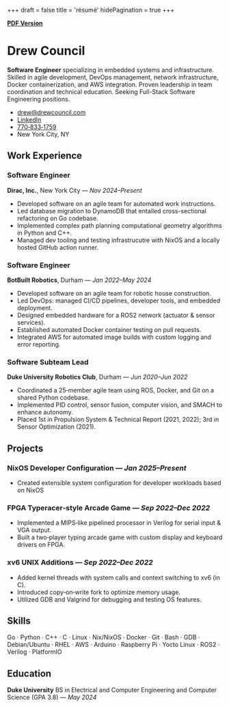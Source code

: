 +++
draft = false
title = 'résumé'
hidePagination = true
+++

[**PDF Version**](/resume.pdf)

# Drew Council

**Software Engineer** specializing in embedded systems and infrastructure. Skilled in agile development, DevOps management, network infrastructure, Docker containerization, and AWS integration. Proven leadership in team coordination and technical education. Seeking Full-Stack Software Engineering positions.

- [drew@drewcouncil.com](mailto:drew@drewcouncil.com)
- [LinkedIn](https://www.linkedin.com/in/drew-council/)
- [770‑833‑1759](tel:+17708331759)
- New York City, NY

## Work Experience

### Software Engineer

**Dirac, Inc.**, New York City — _Nov 2024–Present_

- Developed software on an agile team for automated work instructions.
- Led database migration to DynamoDB that entailed cross-sectional refactoring on Go codebase.
- Implemented complex path planning computational geometry algorithms in Python and C++.
- Managed dev tooling and testing infrastrucutre with NixOS and a locally hosted GitHub action runner.

### Software Engineer

**BotBuilt Robotics**, Durham — _Jan 2022–May 2024_

- Developed software on an agile team for robotic house construction.
- Led DevOps: managed CI/CD pipelines, developer tools, and embedded deployment.
- Designed embedded hardware for a ROS2 network (actuator & sensor services).
- Established automated Docker container testing on pull requests.
- Integrated AWS for automated image builds with custom logging and error reporting.

### Software Subteam Lead

**Duke University Robotics Club**, Durham — _Jun 2020–Jun 2022_

- Coordinated a 25‑member agile team using ROS, Docker, and Git on a shared Python codebase.
- Implemented PID control, sensor fusion, computer vision, and SMACH to enhance autonomy.
- Placed 1st in Propulsion System & Technical Report (2021, 2022); 3rd in Sensor Optimization (2021).

## Projects

### NixOS Developer Configuration — _Jan 2025–Present_

- Created extensible system configuration for developer workloads based on NixOS

### FPGA Typeracer‑style Arcade Game — _Sep 2022–Dec 2022_

- Implemented a MIPS‑like pipelined processor in Verilog for serial input & VGA output.
- Built a two‑player typing arcade game with custom display and keyboard drivers on FPGA.

### xv6 UNIX Additions — _Sep 2022–Dec 2022_

- Added kernel threads with system calls and context switching to xv6 (in C).
- Introduced copy‑on‑write fork to optimize memory usage.
- Utilized GDB and Valgrind for debugging and testing OS features.

## Skills

Go · Python · C++ · C · Linux · Nix/NixOS · Docker · Git · Bash · GDB · Debian/Ubuntu · RHEL · AWS · Arduino · Raspberry Pi · Yocto Linux · ROS2 · Verilog · PlatformIO

## Education

**Duke University**
BS in Electrical and Computer Engineering and Computer Science (GPA 3.8) — _May 2024_
